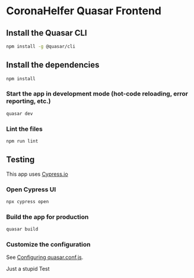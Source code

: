 # CoronaHelfer Quasar Frontend

## Install the Quasar CLI

```bash
npm install -g @quasar/cli
```

## Install the dependencies

```bash
npm install
```

### Start the app in development mode (hot-code reloading, error reporting, etc.)

```bash
quasar dev
```

### Lint the files

```bash
npm run lint
```

## Testing

This app uses [Cypress.io](https://docs.cypress.io/)

### Open Cypress UI

```bash
npx cypress open
```

### Build the app for production

```bash
quasar build
```

### Customize the configuration

See [Configuring quasar.conf.js](https://quasar.dev/quasar-cli/quasar-conf-js).

Just a stupid Test
